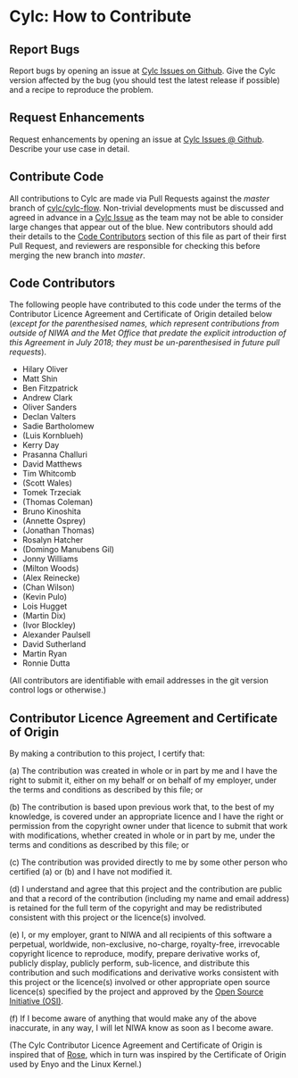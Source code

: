 # Cylc: How to Contribute

## Report Bugs

Report bugs by opening an issue at [Cylc Issues on 
Github](https://github.com/cylc/cylc-flow/issues). Give the Cylc version
affected by the bug (you should test the latest release if possible) and a
recipe to reproduce the problem.

## Request Enhancements

Request enhancements by opening an issue at [Cylc Issues @
Github](https://github.com/cylc/cylc-flow/issues). Describe your use case in
detail.

## Contribute Code

All contributions to Cylc are made via Pull Requests against the *master*
branch of [cylc/cylc-flow](https://github.com/cylc/cylc-flow). Non-trivial
developments must be discussed and agreed in advance in a [Cylc
Issue](https://github.com/cylc/cylc-flow/issues) as the team may not be able to
consider large changes that appear out of the blue. New contributors should
add their details to the [Code Contributors](#code-contributors) section of
this file as part of their first Pull Request, and reviewers are responsible
for checking this before merging the new branch into *master*. 

## Code Contributors

The following people have contributed to this code under the terms of
the Contributor Licence Agreement and Certificate of Origin detailed
below (_except for the parenthesised names, which represent contributions
from outside of NIWA and the Met Office that predate the explicit introduction
of this Agreement in July 2018; they must be un-parenthesised in future pull
requests_).

 - Hilary Oliver
 - Matt Shin
 - Ben Fitzpatrick
 - Andrew Clark
 - Oliver Sanders
 - Declan Valters
 - Sadie Bartholomew
 - (Luis Kornblueh)
 - Kerry Day
 - Prasanna Challuri
 - David Matthews
 - Tim Whitcomb
 - (Scott Wales)
 - Tomek Trzeciak
 - (Thomas Coleman)
 - Bruno Kinoshita
 - (Annette Osprey)
 - (Jonathan Thomas)
 - Rosalyn Hatcher
 - (Domingo Manubens Gil)
 - Jonny Williams
 - (Milton Woods)
 - (Alex Reinecke)
 - (Chan Wilson)
 - (Kevin Pulo)
 - Lois Hugget
 - (Martin Dix)
 - (Ivor Blockley)
 - Alexander Paulsell
 - David Sutherland
 - Martin Ryan
 - Ronnie Dutta

(All contributors are identifiable with email addresses in the git version
control logs or otherwise.)

## Contributor Licence Agreement and Certificate of Origin

By making a contribution to this project, I certify that:

(a) The contribution was created in whole or in part by me and I have
    the right to submit it, either on my behalf or on behalf of my
    employer, under the terms and conditions as described by this file;
    or

(b) The contribution is based upon previous work that, to the best of
    my knowledge, is covered under an appropriate licence and I have
    the right or permission from the copyright owner under that licence
    to submit that work with modifications, whether created in whole or
    in part by me, under the terms and conditions as described by
    this file; or

(c) The contribution was provided directly to me by some other person
    who certified (a) or (b) and I have not modified it.

(d) I understand and agree that this project and the contribution
    are public and that a record of the contribution (including my
    name and email address) is retained for the full term of
    the copyright and may be redistributed consistent with this project
    or the licence(s) involved.

(e) I, or my employer, grant to NIWA and all recipients of
    this software a perpetual, worldwide, non-exclusive, no-charge,
    royalty-free, irrevocable copyright licence to reproduce, modify,
    prepare derivative works of, publicly display, publicly perform,
    sub-licence, and distribute this contribution and such modifications
    and derivative works consistent with this project or the licence(s)
    involved or other appropriate open source licence(s) specified by
    the project and approved by the
    [Open Source Initiative (OSI)](http://www.opensource.org/).

(f) If I become aware of anything that would make any of the above
    inaccurate, in any way, I will let NIWA know as soon as
    I become aware.

(The Cylc Contributor Licence Agreement and Certificate of Origin is
inspired that of [Rose](https://github.com/metomi/rose), which in turn was
inspired by the Certificate of Origin used by Enyo and the Linux Kernel.)
